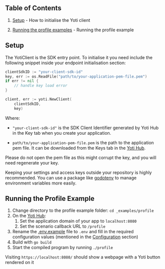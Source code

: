 ## Table of Contents

1) [Setup](#setup) -
How to initialise the Yoti client

1) [Running the profile examples](#running-the-profile-example) -
Running the profile example

## Setup

The YotiClient is the SDK entry point. To initialise it you need include the following snippet inside your endpoint initialisation section:

```Go
clientSdkID := "your-client-sdk-id"
key, err := os.ReadFile("path/to/your-application-pem-file.pem")
if err != nil {
    // handle key load error
}

client, err := yoti.NewClient(
    clientSdkID,
    key)
```

Where:

* `"your-client-sdk-id"` is the SDK Client Identifier generated by Yoti Hub in the Key tab when you create your application.

* `path/to/your-application-pem-file.pem` is the path to the application pem file. It can be downloaded from the Keys tab in the [Yoti Hub](https://hub.yoti.com/).

Please do not open the pem file as this might corrupt the key, and you will need regenerate your key.

Keeping your settings and access keys outside your repository is highly recommended. You can use a package like [godotenv](https://github.com/joho/godotenv) to manage environment variables more easily.


## Running the Profile Example

1. Change directory to the profile example folder: `cd _examples/profile`
2. On the [Yoti Hub](https://hub.yoti.com/):
   1. Set the application domain of your app to `localhost:8080`
   2. Set the scenario callback URL to `/profile`
3. Rename the [.env.example](_examples/profile/.env.example) file to `.env` and fill in the required configuration values (mentioned in the [Configuration](#configuration) section)
4. Build with `go build`
5. Start the compiled program by running `./profile`

Visiting `https://localhost:8080/` should show a webpage with a Yoti button rendered on it
